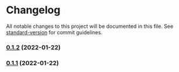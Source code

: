 # Changelog

All notable changes to this project will be documented in this file. See [standard-version](https://github.com/conventional-changelog/standard-version) for commit guidelines.

### [0.1.2](https://github.com/openscript-ch/react-collapsible-timeline/compare/v0.1.1...v0.1.2) (2022-01-22)

### [0.1.1](https://github.com/openscript-ch/react-collapsible-timeline/compare/v0.1.0...v0.1.1) (2022-01-22)
